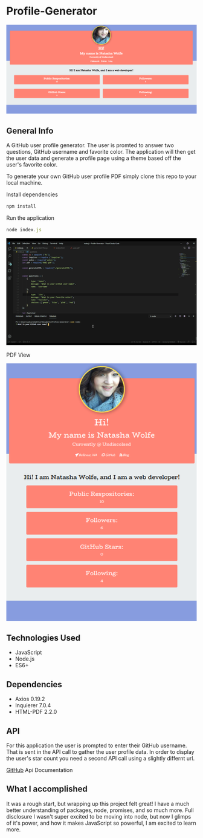 # Profile-Generator

![Profile](/assets/images/desktop.png)

## General Info

A GitHub user profile generator. The user is promted to answer two questions, GitHub username and favorite color. The application will then get the user data and generate a profile page using a theme based off the user's favorite color.

To generate your own GitHub user profile PDF simply clone this repo to your local machine. 

Install dependencies

```node.js
npm install
```

Run the application

```node.js
node index.js
```
![Demo](/assets/images/demo.gif)

PDF View

![PDF](/assets/images/pdfImage.png)


## Technologies Used
* JavaScript
* Node.js
* ES6+

## Dependencies

* Axios 0.19.2
* Inquierer 7.0.4
* HTML-PDF 2.2.0

## API

For this application the user is prompted to enter their GitHub username. That is sent in the API call to gather the user profile data. In order to display the user's star count you need a second API call using a slightly differnt url. 

[GitHub](https://developer.github.com/v3/) Api Documentation  


## What I accomplished

It was a rough start, but wrapping up this project felt great! I have a much better understanding of packages, node, promises, and so much more. Full disclosure I wasn't super excited to be moving into node, but now I glimps of it's power, and how it makes JavaScript so powerful, I am excited to learn more. 